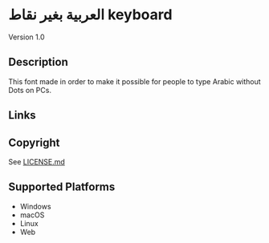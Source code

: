 العربية بغير نقاط keyboard
==============

Version 1.0

Description
-----------

This font made in order to make it possible for people to type Arabic without Dots on PCs.

Links
-----

Copyright
---------

See [LICENSE.md](LICENSE.md)

Supported Platforms
-------------------

* Windows
* macOS
* Linux
* Web
